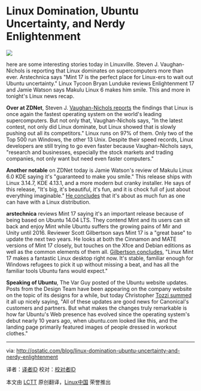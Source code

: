 Linux Domination, Ubuntu Uncertainty, and Nerdy Enlightenment
================================================================================
![](http://www.tuxmachines.org/images/tux.png)

here are some interesting stories today in Linuxville. Steven J. Vaughan-Nichols is reporting that Linux dominates on supercomputers more than ever. Arstechnica says "Mint 17 is the perfect place for Linux-ers to wait out Ubuntu uncertainty." Linux Tycoon Bryan Lunduke reviews Enlightenment 17 and Jamie Watson says Makulu Linux 6 makes him smile. This and more in tonight's Linux news recap.

**Over at ZDNet**, Steven J. [Vaughan-Nichols reports][1] the findings that Linux is once again the fastest operating system on the world's leading supercomputers. But not only that, Vaughan-Nichols says, "In the latest contest, not only did Linux dominate, but Linux showed that is slowly pushing out all its competitors." Linux runs on 97% of them. Only two of the Top 500 run Windows, the other 13 Unix. Despite their speed records, Linux developers are still trying to go even faster because Vaughan-Nichols says, "research and businesses, especially the stock markets and trading companies, not only want but need even faster computers."

**Another notable** on ZDNet today is Jamie Watson's review of Makulu Linux 6.0 KDE saying it's "guaranteed to make you smile." This release ships with Linux 3.14.7, KDE 4.13.1, and a more modern but cranky installer. He says of this release, "It's big, it's beautiful, it's fun, and it is chock full of just about everything imaginable." [He concludes][2] that it's about as much fun as one can have with a Linux distribution.

**arstechnica** reviews Mint 17 saying it's an important release because of being based on Ubuntu 14.04 LTS. They contend Mint and its users can sit back and enjoy Mint while Ubuntu suffers the growing pains of Mir and Unity until 2016. Reviewer Scott Gilbertson says Mint 17 is a "great base" to update the next two years. He looks at both the Cinnamon and MATE versions of Mint 17 closely, but touches on the Xfce and Debian editions as well as the common elements of them all. [Gilbertson concludes][3], "Linux Mint 17 makes a fantastic Linux desktop right now. It's stable, familiar enough for Windows refugees to pick it up without missing a beat, and has all the familiar tools Ubuntu fans would expect."

**Speaking of Ubuntu**, The Var Guy posted of the Ubuntu website updates. Posts from the Design Team have been appearing on the company website on the topic of its designs for a while, but today Christopher [Tozzi summed][4] it all up nicely saying, "All of these updates are good news for Canonical's customers and partners. But what makes the changes truly remarkable is how far Ubuntu's Web presence has evolved since the operating system's debut nearly 10 years ago, when ubuntu.com looked like this, and the landing page primarily featured images of people dressed in workout clothes."

--------------------------------------------------------------------------------

via: http://ostatic.com/blog/linux-domination-ubuntu-uncertainty-and-nerdy-enlightenment

译者：[译者ID](https://github.com/译者ID) 校对：[校对者ID](https://github.com/校对者ID)

本文由 [LCTT](https://github.com/LCTT/TranslateProject) 原创翻译，[Linux中国](http://linux.cn/) 荣誉推出

[1]:http://www.zdnet.com/linux-dominates-supercomputers-as-never-before-7000030890/
[2]:http://www.zdnet.com/makulu-linux-6-0-kde-guaranteed-to-make-you-smile-7000030833/
[3]:http://arstechnica.com/gadgets/2014/06/mint-17-the-perfect-place-for-linux-ers-to-wait-out-ubuntu-uncertainty/
[4]:http://thevarguy.com/ubuntu/062314/canonical-designers-update-ubuntu-linux-website